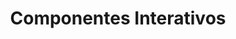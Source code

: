 ---
title: "Componentes Interativos"
description: "As seções anteriores apresentavam exemplos de acessibilidade para as estruturas básicas de uma página da Web, com os componentes padrão do HTML. A web moderna, no entanto, é mais complexa. Um grande número de sites vai além dos blocos comuns do HTML, com alto nível de customização e mecanismos de interação mais elaborados. Essa extensão das funcionalidades básicas da Web requer cuidados especiais de acessibilidade. Essa seção trás dicas e exemplos para alguns componentes e situações comuns na atualidade."
eleventyNavigation:
  key: Componentes Interativos
  parent: Exemplos
  order: 6
---